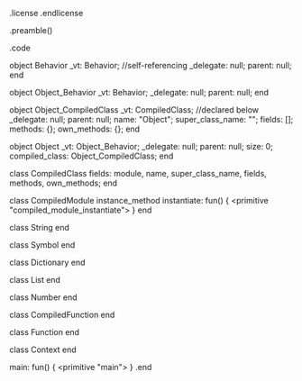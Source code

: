 .license
.endlicense

.preamble()

.code

  object Behavior
    _vt: Behavior; //self-referencing
    _delegate: null;
    parent: null;
  end

  object Object_Behavior
    _vt: Behavior;
    _delegate: null;
    parent: null;
  end

  object Object_CompiledClass
    _vt: CompiledClass; //declared below
    _delegate: null;
    parent: null;
    name: "Object";
    super_class_name: "";
    fields: [];
    methods: {};
    own_methods: {};
  end

  object Object
    _vt: Object_Behavior;
    _delegate: null;
    parent: null;
    size: 0;
    compiled_class: Object_CompiledClass;
  end

  class CompiledClass
    fields: module, name, super_class_name,
            fields, methods, own_methods;
  end

  class CompiledModule
    instance_method instantiate: fun() {
      <primitive "compiled_module_instantiate">
    }
  end

  class String
  end

  class Symbol
  end

  class Dictionary
  end

  class List
  end

  class Number
  end

  class CompiledFunction
  end

  class Function
  end

  class Context
  end

  main: fun() {
      <primitive "main">
  }
.end
